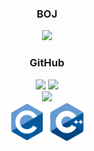 <div align=center>
  <h3>BOJ</h3>
  <img src="http://mazassumnida.wtf/api/v2/generate_badge?boj=bitbyte08">
</div>
<div align=center>
  <h3>GitHub</h3>
  <img src="https://github-readme-stats.vercel.app/api?username=BitByte08&theme=onedark" height=195>
  <img src="https://github-readme-stats.vercel.app/api/top-langs/?username=BitByte08&layout=compact" height=195>
</div>
<div align=center>
  <a href="https://bitbyte-itstory.Tistory.com/"><img src="https://img.shields.io/badge/Tistory-000000?style=flat-square&logo=Tistory&logoColor=white"/></a>
</div>
<!---
BitByte08/BitByte08 is a ✨ special ✨ repository because its `README.md` (this file) appears on your GitHub profile.
You can click the Preview link to take a look at your changes.
--->
<div align=center>
  <img src="https://raw.githubusercontent.com/devicons/devicon/master/icons/c/c-original.svg" alt="c" width="60" height="60"/> 
  <img src="https://raw.githubusercontent.com/devicons/devicon/master/icons/cplusplus/cplusplus-original.svg" alt="cplustwo" width="60" height="60"/> 
</div>
